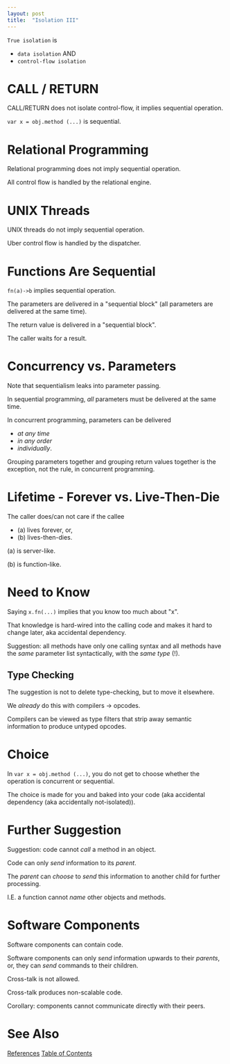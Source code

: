 ```yaml
---
layout: post
title:  "Isolation III"
---
```

`True isolation` is
+ ```data isolation``` AND
+ ```control-flow isolation```

# CALL / RETURN
CALL/RETURN does not isolate control-flow, it implies sequential operation.

`var x = obj.method (...)` is sequential.

# Relational Programming
Relational programming does not imply sequential operation.

All control flow is handled by the relational engine.

# UNIX Threads

UNIX threads do not imply sequential operation.

Uber control flow is handled by the dispatcher.

# Functions Are Sequential

`fn(a)->b` implies sequential operation.

The parameters are delivered in a "sequential block" (all parameters are delivered at the same time).

The return value is delivered in a "sequential block".

The caller waits for a result.

# Concurrency vs. Parameters

Note that sequentialism leaks into parameter passing.

In sequential programming, _all_ parameters must be delivered at the same time.

In concurrent programming, parameters can be delivered 
- _at any time_ 
- _in any order_
- _individually_.

Grouping parameters together and grouping return values together is the exception, not the rule, in concurrent programming.

# Lifetime - Forever vs. Live-Then-Die

The caller does/can not care if the callee 
- (a) lives forever, or,
- (b) lives-then-dies.

(a) is server-like.

(b) is function-like.

# Need to Know
Saying `x.fn(...)` implies that you know too much about "x". 

That knowledge is hard-wired into the calling code and makes it hard to change later, aka accidental dependency.

Suggestion: all methods have only one calling syntax and all methods have the _same_ parameter list syntactically, with the _same type_ (!).

## Type Checking

The suggestion is not to delete type-checking, but to move it elsewhere.

We _already_ do this with compilers -> opcodes.

Compilers can be viewed as type filters that strip away semantic information to produce untyped opcodes.

# Choice

In `var x = obj.method (...)`, you do not get to choose whether the operation is concurrent or sequential.

The choice is made for you and baked into your code (aka accidental dependency (aka accidentally not-isolated)).

# Further Suggestion

Suggestion: code cannot _call_ a method in an object.

Code can only _send_ information to its _parent_.

The _parent_ can _choose_ to _send_ this information to another child for further processing.

I.E. a function cannot _name_ other objects and methods.

# Software Components

Software components can contain code.

Software components can only _send_ information upwards to their _parents_, or, they can _send_ commands to their children.

Cross-talk is not allowed.

Cross-talk produces non-scalable code.

Corollary: components cannot communicate directly with their peers.

# See Also

[References](https://guitarvydas.github.io/2021/01/14/References.html)
[Table of Contents](https://guitarvydas.github.io/2021/05/14/Table-Of-Contents.html)

<script src="https://utteranc.es/client.js" 
        repo="guitarvydas/guitarvydas.github.io" 
        issue-term="pathname" 
        theme="github-light" 
        crossorigin="anonymous" 
        async> 
</script> 
